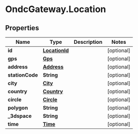 # OndcGateway.Location

## Properties
Name | Type | Description | Notes
------------ | ------------- | ------------- | -------------
**id** | [**LocationId**](LocationId.md) |  | [optional] 
**gps** | [**Gps**](Gps.md) |  | [optional] 
**address** | [**Address**](Address.md) |  | [optional] 
**stationCode** | **String** |  | [optional] 
**city** | [**City**](City.md) |  | [optional] 
**country** | [**Country**](Country.md) |  | [optional] 
**circle** | [**Circle**](Circle.md) |  | [optional] 
**polygon** | **String** |  | [optional] 
**_3dspace** | **String** |  | [optional] 
**time** | [**Time**](Time.md) |  | [optional] 
